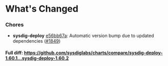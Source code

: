 # What's Changed

### Chores
- **sysdig-deploy** [e56bb67a](https://github.com/sysdiglabs/charts/commit/e56bb67a4e3e29abf3a8dc2918d1cf89979e4a58): Automatic version bump due to updated dependencies ([#1849](https://github.com/sysdiglabs/charts/issues/1849))
#### Full diff: https://github.com/sysdiglabs/charts/compare/sysdig-deploy-1.60.1...sysdig-deploy-1.60.2
